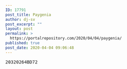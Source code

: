 ```yaml
---
ID: 17791
post_title: Paygenia
author: dj-sv
post_excerpt: ""
layout: post
permalink: >
  https://portalrepository.com/2020/04/04/paygenia/
published: true
post_date: 2020-04-04 09:06:48
---
```

<pre>20320264BD72</pre>